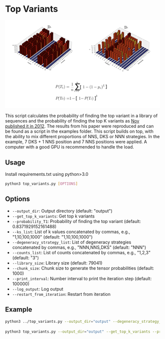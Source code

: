 # Top Variants
  
![Cover Image](./img/cover_image.png)
  
This script calculates the probability of finding the top variant in a library of sequences and the probability of finding the top K variants as [Nov published it in 2012](https://doi-org.insb.bib.cnrs.fr/10.1128/AEM.06265-11). The results from his paper were reproduced and can be found as a script in the examples folder. This script builds on top, with the ability to mix different proportions of NNS, DKS or NNN strategies. In the example, 7 DKS + 1 NNS position and 7 NNS positions were applied. 
A computer with a good GPU is recommended to handle the load. 

## Usage

Install requirements.txt using python>3.0
```bash
python3 top_variants.py [OPTIONS]
```

## Options

- `--output_dir`: Output directory (default: "output")
- `--get_top_k_variants`: Get top k variants
- `--probability_T1`: Probability of finding the top variant (default: 0.8371929152161488)
- `--ks_list`: List of k values concatenated by commas, e.g., "1,10,100,1000" (default: "1,10,100,1000")
- `--degeneracy_strategy_list`: List of degeneracy strategies concatenated by commas, e.g., "NNN,NNS,DKS" (default: "NNN")
- `--counts_list`: List of counts concatenated by commas, e.g., "1,2,3" (default: "3")
- `--library_size`: Library size (default: 79041)
- `--chunk_size`: Chunk size to generate the tensor probabilities (default: 1000)
- `--print_interval`: Number interval to print the iteration step (default: 100000)
- `--log_output`: Log output
- `--restart_from_iteration`: Restart from iteration

## Example

```bash
python3 ../top_variants.py --output_dir="output" --degeneracy_strategy_list="NNN" --counts_list="3" --library_size=175835 --print_interval=1000 --log_output 

python3 top_variants.py --output_dir="output" --get_top_k_variants --probability_T1=0.95 --ks_list="1,10,100,1000"
```